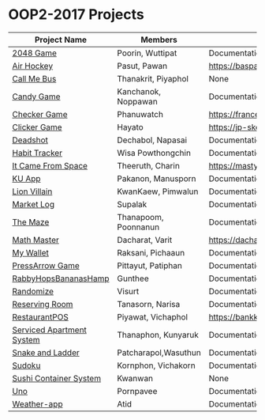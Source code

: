 # OOP2-2017 Projects

| Project Name          | Members  | Web Page  |
|-----------------------|----------|-----------|
| [2048 Game](https://github.com/WuttipatNilsiri/2048Game) | Poorin, Wuttipat | Documentation in README.md |
| [Air Hockey](https://github.com/BasPasut/AirHockey) | Pasut, Pawan | https://baspasut.github.io/AirHockey/ |
| [Call Me Bus](https://github.com/thanakritfluk/callmebus) | Thanakrit, Piyaphol | None |
| [Candy Game](https://github.com/mailtoy/CandyGame) | Kanchanok, Noppawan | Documentation in README.md |
| [Checker Game](https://github.com/mailtoy/CandyGame) | Phanuwatch | https://france98.github.io/CheckerGame/ |
| [Clicker Game](https://github.com/JP-SKE15/Project2-Clicker-Game) | Hayato | https://jp-ske15.github.io/Project2-Clicker-Game/ |
| [Deadshot](https://github.com/First529/Deadshot) | Dechabol, Napasai | Documentation in README.md |
| [Habit Tracker](https://github.com/wisaTong/HabTTrack) | Wisa Powthongchin | Documentation in README.md |
| [It Came From Space](https://github.com/masty123/ItCameFromOuterSpace) | Theeruth, Charin | https://masty123.github.io/ItCameFromOuterSpace/ |
| [KU App](https://github.com/pknn1/ku-application) | Pakanon, Manusporn | Documentation in README.md |
| [Lion Villain](https://github.com/ploykwan/LionVillain) | KwanKaew, Pimwalun | Documentation in README.md |
| [Market Log](https://github.com/SupalukBenz/MarketLog) | Supalak | Documentation in README.md |
| [The Maze](https://github.com/poom201211/The-Maze) | Thanapoom, Poonnanun | Documentation in README.md |
| [Math Master](https://github.com/dacharat/Math-Master-Game) | Dacharat, Varit | https://dacharat.github.io/Math-Master-Game/ |
| [My Wallet](https://github.com/pichqning/Wallet) | Raksani, Pichaaun | Documentation in README.md |
| [PressArrow Game](https://github.com/PittayutSothanakul/PressArrowGame) | Pittayut, Patiphan | Documentation in README.md |
| [RabbyHopsBananasHamp](https://github.com/KameriiJ/RabbyHopBananasHamp) | Gunthee | Documentation in README.md |
| [Randomize](https://github.com/5710546615/randomize) | Visurt | Documentation in README.md |
| [Reserving Room](https://github.com/narisasingngam/Reserving-Room) | Tanasorn, Narisa | Documentation in README.md |
| [RestaurantPOS](https://github.com/bankkeez/projectx-restaurantPOS) | Piyawat, Vichaphol | https://bankkeez.github.io/projectx-restaurantPOS/ |
| [Serviced Apartment System](https://github.com/NokKbl/Serviced-Apartment-System) | Thanaphon, Kunyaruk | Documentation in README.md |
| [Snake and Ladder](https://github.com/wasuthun/ProjectSnakeAndLadder) | Patcharapol,Wasuthun | Documentation in README.md |
| [Sudoku](https://github.com/Driveiei/Sudoku-Game) | Kornphon, Vichakorn | Documentation in README.md |
| [Sushi Container System](https://github.com/kwanwantku/sushicontainersystem) | Kwanwan | None |
| [Uno](https://github.com/neung123/Uno) | Pornpavee | Documentation in README.md |
| [Weather-app](https://github.com/AtidSr/Weather-app) | Atid | Documentation in README.md |
